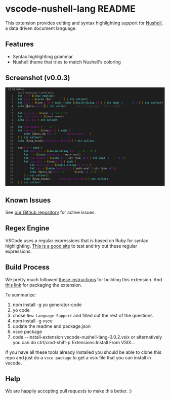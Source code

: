 # vscode-nushell-lang README

This extension provides editing and syntax highlighting support
for [Nushell](http://nushell.sh), a data driven document language.

## Features

* Syntax highlighting grammar
* Nushell theme that tries to match Nushell's coloring

## Screenshot (v0.0.3)
![](2021-01-07_15-02-51.png)


## Known Issues

See [our Github repository](https://github.com/nushell/vscode-nushell-lang)
for active issues.

## Regex Engine

VSCode uses a regular expressions that is based on Ruby for syntax highlighting. [This is a good site](https://rubular.com/) to test and try out these regular expressions.

## Build Process

We pretty much followed [these instructions](https://code.visualstudio.com/api/get-started/your-first-extension) for building this extension. And [this link](https://code.visualstudio.com/api/working-with-extensions/publishing-extension) for packaging the extension.

To summarize:
1. npm install -g yo generator-code
2. yo code
3. chose `New Language Support` and filled out the rest of the questions
4. npm install -g vsce
5. update the readme and package.json
6. vsce package
7. code --install-extension vscode-nushell-lang-0.0.2.vsix or alternatively you can do ctrl/cmd-shift-p Extensions:Install From VSIX...

If you have all these tools already installed you should be able to clone this repo and just do a `vsce package` to get a vsix file that you can install in vscode.

## Help

We are happily accepting pull requests to make this better. :)